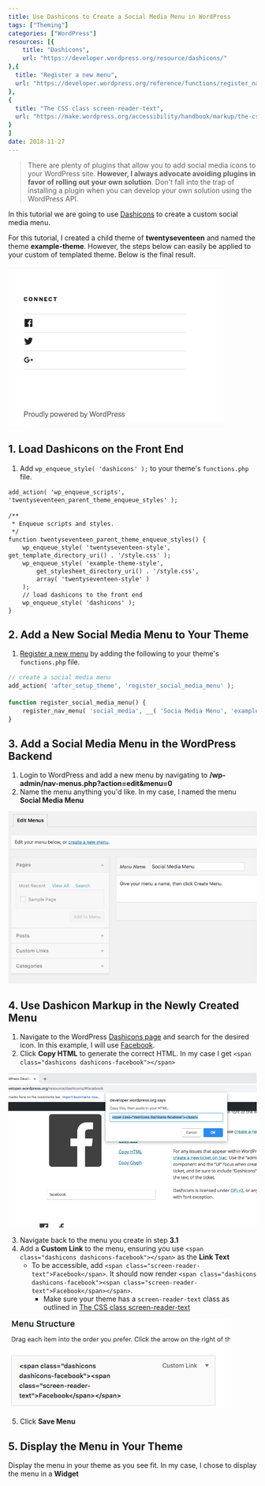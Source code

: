 ```yaml
---
title: Use Dashicons to Create a Social Media Menu in WordPress
tags: ["Theming"]
categories: ["WordPress"]
resources: [{
    title: "Dashicons",
    url: "https://developer.wordpress.org/resource/dashicons/"
},{
  title: "Register a new menu",
  url: "https://developer.wordpress.org/reference/functions/register_nav_menu/"
},
{
  title: "The CSS class screen-reader-text",
  url: "https://make.wordpress.org/accessibility/handbook/markup/the-css-class-screen-reader-text/"
}
]
date: 2018-11-27
---
```


> There are plenty of plugins that allow you to add social media icons to your WordPress site. **However, I always advocate avoiding plugins in favor of rolling out your own solution**. Don't fall into the trap of installing a plugin when you can develop your own solution using the WordPress API.

In this tutorial we are going to use [Dashicons](https://developer.wordpress.org/resource/dashicons/) to create a custom social media menu.

For this tutorial, I created a child theme of **twentyseventeen** and named the theme **example-theme**. However, the steps below can easily be applied to your custom of templated theme. Below is the final result.

![social media menu using dashicons](/assets/images/posts/use-dashicons-to-create-a-social-media-menu-in-wordpress/social-media-menu.png)

## 1. Load Dashicons on the Front End

1. Add `wp_enqueue_style( 'dashicons' );` to your theme's `functions.php` file.

```php{12-13}
add_action( 'wp_enqueue_scripts', 'twentyseventeen_parent_theme_enqueue_styles' );

/**
 * Enqueue scripts and styles.
 */
function twentyseventeen_parent_theme_enqueue_styles() {
	wp_enqueue_style( 'twentyseventeen-style', get_template_directory_uri() . '/style.css' );
	wp_enqueue_style( 'example-theme-style',
		get_stylesheet_directory_uri() . '/style.css',
		array( 'twentyseventeen-style' )
	);
	// load dashicons to the front end
	wp_enqueue_style( 'dashicons' );
}
```

## 2. Add a New Social Media Menu to Your Theme

1. [Register a new menu](https://developer.wordpress.org/reference/functions/register_nav_menu/) by adding the following to your theme's `functions.php` file.

```php
// create a social media menu
add_action( 'after_setup_theme', 'register_social_media_menu' );

function register_social_media_menu() {
    register_nav_menu( 'social_media', __( 'Socia Media Menu', 'example-theme' ) );
}
```

## 3. Add a Social Media Menu in the WordPress Backend

1. Login to WordPress and add a new menu by navigating to **/wp-admin/nav-menus.php?action=edit&menu=0**
2. Name the menu anything you'd like. In my case, I named the menu **Social Media Menu**

![add social media menu to wordpress](/assets/images/posts/use-dashicons-to-create-a-social-media-menu-in-wordpress/add-social-media-menu-to-wordpress.png)

## 4. Use Dashicon Markup in the Newly Created Menu

1. Navigate to the WordPress [Dashicons page](https://developer.wordpress.org/resource/dashicons) and search for the desired icon. In this example, I will use [Facebook](https://developer.wordpress.org/resource/dashicons/#facebook).
2. Click **Copy HTML** to generate the correct HTML. In my case I get `<span class="dashicons dashicons-facebook"></span>`

![generate dashicon markup](/assets/images/posts/use-dashicons-to-create-a-social-media-menu-in-wordpress/generate-dashicon-markup.png)

3. Navigate back to the menu you create in step **3.1**
4. Add a **Custom Link** to the menu, ensuring you use `<span class="dashicons dashicons-facebook"></span>` as the **Link Text**
    - To be accessible, add `<span class="screen-reader-text">Facebook</span>`. It should now render `<span class="dashicons dashicons-facebook"><span class="screen-reader-text">Facebook</span></span>`. 
        - Make sure your theme has a `screen-reader-text` class as outlined in [The CSS class screen-reader-text](https://make.wordpress.org/accessibility/handbook/markup/the-css-class-screen-reader-text/)

![add dashicon markup to custom menu link.png](/assets/images/posts/use-dashicons-to-create-a-social-media-menu-in-wordpress/add-dashicon-markup-to-custom-menu-link.png)

5. Click **Save Menu**

## 5. Display the Menu in Your Theme

Display the menu in your theme as you see fit. In my case, I chose to display the menu in a **Widget**
